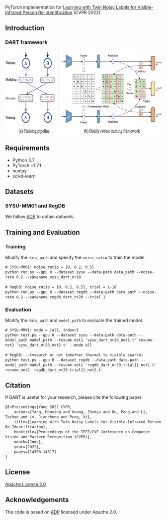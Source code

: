 
PyTorch implementation for [Learning with Twin Noisy Labels for Visible-Infrared Person Re-Identification](https://openaccess.thecvf.com/content/CVPR2022/papers/Yang_Learning_With_Twin_Noisy_Labels_for_Visible-Infrared_Person_Re-Identification_CVPR_2022_paper.pdf) (CVPR 2022).


## Introduction

### DART framework
<img src="https://github.com/XLearning-SCU/2022-CVPR-DART/blob/main/figs/framework.png"  width="860" height="268" />

## Requirements

- Python 3.7
- PyTorch ~1.7.1
- numpy
- scikit-learn
## Datasets

### SYSU-MM01 and RegDB
We follow [ADP](https://github.com/mangye16/Cross-Modal-Re-ID-baseline/tree/master/ICCV21_CAJ) to obtain datasets.

## Training and Evaluation

### Training

Modify the ```data_path``` and  specify the ```noise_ratio``` to train the model.

```train
# SYSU-MM01: noise_ratio = {0, 0.2, 0.5}
python run.py --gpu 0 --dataset sysu --data-path data_path --noise-rate 0.2 --savename sysu_dart_nr20 

# RegDB: noise_ratio = {0, 0.2, 0.5}, trial = 1-10
python run.py --gpu 0 --dataset regdb --data-path data_path --noise-rate 0.2 --savename regdb_dart_nr20 --trial 1
```
### Evaluation

Modify the  ```data_path``` and ```model_path``` to evaluate the trained model. 

```
# SYSU-MM01: mode = {all, indoor}
python test.py --gpu 0 --dataset sysu --data-path data-path --model_path model_path --resume-net1 'sysu_dart_nr20_net1.t' resume-net2 'sysu_dart_nr20_net2.t' --mode all

# RegDB: --tvsearch or not (whether thermal to visible search)
python test.py --gpu 0 --dataset regdb --data-path data-path --model_path model_path --resume-net1 'regdb_dart_nr20_trial{}_net1.t' resume-net2 'regdb_dart_nr20_trial{}_net2.t'
```


## Citation

If DART is useful for your research, please cite the following paper:
```
@InProceedings{Yang_2022_CVPR,
    author={Yang, Mouxing and Huang, Zhenyu and Hu, Peng and Li, Taihao and Lv, Jiancheng and Peng, Xi},
    title={Learning With Twin Noisy Labels for Visible-Infrared Person Re-Identification},
    booktitle={Proceedings of the IEEE/CVF Conference on Computer Vision and Pattern Recognition (CVPR)},
    month={June},
    year={2022},
    pages={14308-14317}
}
```

## License

[Apache License 2.0](http://www.apache.org/licenses/LICENSE-2.0)

## Acknowledgements
The code is based on [ADP](https://github.com/mangye16/Cross-Modal-Re-ID-baseline/tree/master/ICCV21_CAJ) licensed under Apache 2.0.